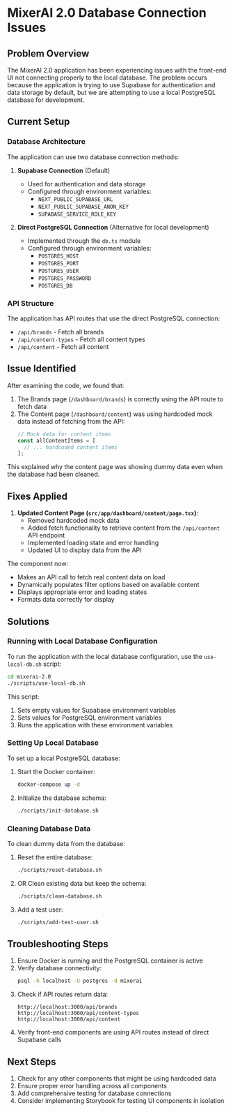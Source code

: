 # MixerAI 2.0 Database Connection Issues

## Problem Overview

The MixerAI 2.0 application has been experiencing issues with the front-end UI not connecting properly to the local database. The problem occurs because the application is trying to use Supabase for authentication and data storage by default, but we are attempting to use a local PostgreSQL database for development.

## Current Setup

### Database Architecture

The application can use two database connection methods:

1. **Supabase Connection** (Default)
   - Used for authentication and data storage
   - Configured through environment variables:
     - `NEXT_PUBLIC_SUPABASE_URL`
     - `NEXT_PUBLIC_SUPABASE_ANON_KEY`
     - `SUPABASE_SERVICE_ROLE_KEY`

2. **Direct PostgreSQL Connection** (Alternative for local development)
   - Implemented through the `db.ts` module
   - Configured through environment variables:
     - `POSTGRES_HOST`
     - `POSTGRES_PORT`
     - `POSTGRES_USER`
     - `POSTGRES_PASSWORD`
     - `POSTGRES_DB`

### API Structure

The application has API routes that use the direct PostgreSQL connection:
- `/api/brands` - Fetch all brands
- `/api/content-types` - Fetch all content types
- `/api/content` - Fetch all content

## Issue Identified

After examining the code, we found that:

1. The Brands page (`/dashboard/brands`) is correctly using the API route to fetch data
2. The Content page (`/dashboard/content`) was using hardcoded mock data instead of fetching from the API:
   ```javascript
   // Mock data for content items
   const allContentItems = [
     // ... hardcoded content items
   ];
   ```

This explained why the content page was showing dummy data even when the database had been cleaned.

## Fixes Applied

1. **Updated Content Page (`src/app/dashboard/content/page.tsx`)**:
   - Removed hardcoded mock data
   - Added fetch functionality to retrieve content from the `/api/content` API endpoint
   - Implemented loading state and error handling
   - Updated UI to display data from the API

The component now:
- Makes an API call to fetch real content data on load
- Dynamically populates filter options based on available content
- Displays appropriate error and loading states
- Formats data correctly for display

## Solutions

### Running with Local Database Configuration

To run the application with the local database configuration, use the `use-local-db.sh` script:

```bash
cd mixerai-2.0
./scripts/use-local-db.sh
```

This script:
1. Sets empty values for Supabase environment variables
2. Sets values for PostgreSQL environment variables
3. Runs the application with these environment variables

### Setting Up Local Database

To set up a local PostgreSQL database:

1. Start the Docker container:
   ```bash
   docker-compose up -d
   ```

2. Initialize the database schema:
   ```bash
   ./scripts/init-database.sh
   ```

### Cleaning Database Data

To clean dummy data from the database:

1. Reset the entire database:
   ```bash
   ./scripts/reset-database.sh
   ```

2. OR Clean existing data but keep the schema:
   ```bash
   ./scripts/clean-database.sh
   ```

3. Add a test user:
   ```bash
   ./scripts/add-test-user.sh
   ```

## Troubleshooting Steps

1. Ensure Docker is running and the PostgreSQL container is active
2. Verify database connectivity:
   ```bash
   psql -h localhost -U postgres -d mixerai
   ```
3. Check if API routes return data:
   ```
   http://localhost:3000/api/brands
   http://localhost:3000/api/content-types
   http://localhost:3000/api/content
   ```
4. Verify front-end components are using API routes instead of direct Supabase calls

## Next Steps

1. Check for any other components that might be using hardcoded data
2. Ensure proper error handling across all components
3. Add comprehensive testing for database connections
4. Consider implementing Storybook for testing UI components in isolation 